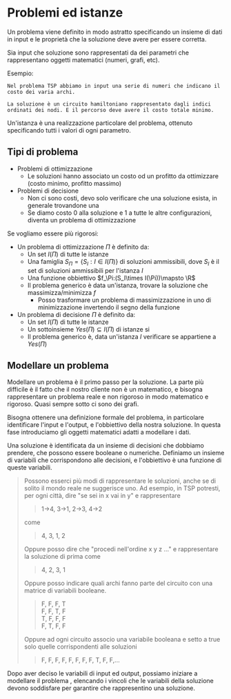 # Problemi ed istanze

Un problema viene definito in modo astratto specificando un insieme di dati in input e le proprietà che la soluzione deve avere per essere corretta.

Sia input che soluzione sono rappresentati da dei parametri che rappresentano oggetti matematici (numeri, grafi, etc).

Esempio:
```
Nel problema TSP abbiamo in input una serie di numeri che indicano il costo dei varia archi.

La soluzione è un circuito hamiltoniano rappresentato dagli indici ordinati dei nodi. E il percorso deve avere il costo totale minimo.
```

Un'istanza è una realizzazione particolare del problema, ottenuto specificando tutti i valori di ogni parametro.

## Tipi di problema

* Problemi di ottimizzazione
  * Le soluzioni hanno associato un costo od un profitto da ottimizzare (costo minimo, profitto massimo)
* Problemi di decisione
  * Non ci sono costi, devo solo verificare che una soluzione esista, in generale trovandone una
  * Se diamo costo 0 alla soluzione e 1 a tutte le altre configurazioni, diventa un problema di ottimizzazione

Se vogliamo essere più rigorosi:
* Un problema di ottimizzazione $\Pi$ è definito da:
  * Un set $I(\Pi)$ di tutte le istanze
  * Una famiglia $S_\Pi=\{S_I:I\in I(\Pi)\}$ di soluzioni ammissibili, dove $S_I$ è il set di soluzioni ammissibili per l'istanza $I$
  * Una funzione obbiettivo $f_\Pi:(S_I\times I(\Pi))\mapsto \R$
  * Il problema generico è data un'istanza, trovare la soluzione che massimizza/minimizza $f$
    * Posso trasformare un problema di massimizzazione in uno di minimizzazione invertendo il segno della funzione
* Un problema di decisione $\Pi$ è definito da:
  * Un set $I(\Pi)$ di tutte le istanze
  * Un sottoinsieme $Yes(\Pi)\subseteq I(\Pi)$ di istanze si
  * Il problema generico è, data un'istanza $I$ verificare se appartiene a $Yes(\Pi)$

## Modellare un problema

Modellare un problema è il primo passo per la soluzione. La parte più difficile è il fatto che il nostro cliente non è un matematico, e bisogna rappresentare un problema reale e non rigoroso in modo matematico e rigoroso. Quasi sempre sotto ci sono dei grafi.

Bisogna ottenere una definizione formale del problema, in particolare identificare l'input e l'output, e l'obbiettivo della nostra soluzione.
In questa fase introduciamo gli oggetti matematici adatti a modellare i dati.

Una soluzione è identificata da un insieme di decisioni che dobbiamo prendere, che possono essere booleane o numeriche.
Definiamo un insieme di variabili che corrispondono alle decisioni, e l'obbiettivo è una funzione di queste variabili.

> Possono esserci più modi di rappresentare le soluzioni, anche se di solito il mondo reale ne suggerisce uno.
> Ad esempio, in TSP potresti, per ogni città, dire "se sei in x vai in y" e rappresentare
> > 1->4, 3->1, 2->3, 4->2
> 
> come
> > 4, 3, 1, 2
> 
> Oppure posso dire che "procedi nell'ordine x y z ..." e rappresentare la soluzione di prima come
> > 4, 2, 3, 1
> 
> Oppure posso indicare quali archi fanno parte del circuito con una matrice di variabili booleane.
> > F, F, F, T\
> > F, F, T, F\
> > T, F, F, F\
> > F, T, F, F
> 
> Oppure ad ogni circuito associo una variabile booleana e setto a true solo quelle corrispondenti alle soluzioni
> > F, F, F, F, F, F, F, F, T, F, F,...

Dopo aver deciso le variabili di input ed output, possiamo iniziare a modellare il problema , elencando i vincoli che le variabili della soluzione devono soddisfare per garantire che rappresentino una soluzione.